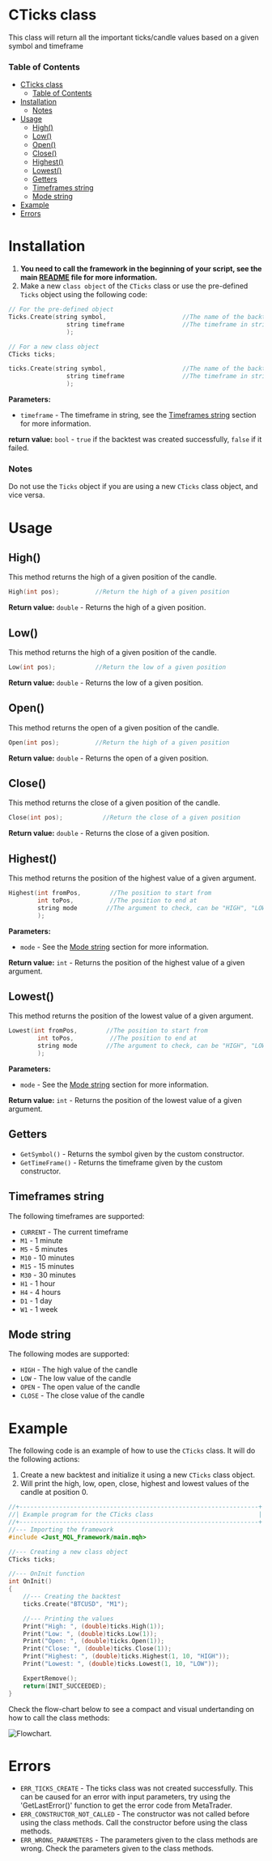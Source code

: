 # CTicks class
This class will return all the important ticks/candle values based on a given symbol and timeframe <br>

### Table of Contents
- [CTicks class](#cticks-class)
    - [Table of Contents](#table-of-contents)
- [Installation](#installation)
    - [Notes](#notes)
- [Usage](#usage)
  - [High()](#high)
  - [Low()](#low)
  - [Open()](#open)
  - [Close()](#close)
  - [Highest()](#highest)
  - [Lowest()](#lowest)
  - [Getters](#getters)
  - [Timeframes string](#timeframes-string)
  - [Mode string](#mode-string)
- [Example](#example)
- [Errors](#errors)


# Installation
1. **You need to call the framework in the beginning of your script, see the main [README](../README.md) file for more information.**
2. Make a new `class object` of the `CTicks` class or use the pre-defined `Ticks` object using the following code:

```cpp
// For the pre-defined object
Ticks.Create(string symbol,                     //The name of the backtest
                string timeframe                //The timeframe in string
                );

// For a new class object
CTicks ticks;

ticks.Create(string symbol,                     //The name of the backtest
                string timeframe                //The timeframe in string
                );
```

**Parameters:**
- `timeframe` - The timeframe in string, see the [Timeframes string](#timeframes-string) section for more information.

**return value:** `bool` - `true` if the backtest was created successfully, `false` if it failed.

### Notes
Do not use the `Ticks` object if you are using a new `CTicks` class object, and vice versa.

# Usage
## High()
This method returns the high of a given position of the candle.

```cpp
High(int pos);          //Return the high of a given position
```

**Return value:** `double` - Returns the high of a given position.

## Low()
This method returns the high of a given position of the candle.

```cpp
Low(int pos);           //Return the low of a given position
```

**Return value:** `double` - Returns the low of a given position.

## Open()
This method returns the open of a given position of the candle.

```cpp
Open(int pos);          //Return the high of a given position
```

**Return value:** `double` - Returns the open of a given position.

## Close()
This method returns the close of a given position of the candle.

```cpp
Close(int pos);           //Return the close of a given position
```

**Return value:** `double` - Returns the close of a given position.

## Highest()
This method returns the position of the highest value of a given argument.


```cpp
Highest(int fromPos,        //The position to start from
        int toPos,          //The position to end at
        string mode        //The argument to check, can be "HIGH", "LOW", "OPEN", "CLOSE"
        );
```

**Parameters:**
- `mode` - See the [Mode string](#mode-string) section for more information.


**Return value:** `int` - Returns the position of the highest value of a given argument.

## Lowest()
This method returns the position of the lowest value of a given argument.


```cpp
Lowest(int fromPos,        //The position to start from
        int toPos,          //The position to end at
        string mode        //The argument to check, can be "HIGH", "LOW", "OPEN", "CLOSE"
        );
```

**Parameters:**
- `mode` - See the [Mode string](#mode-string) section for more information.

**Return value:** `int` - Returns the position of the lowest value of a given argument.

## Getters
- `GetSymbol()` - Returns the symbol given by the custom constructor.
- `GetTimeFrame()` - Returns the timeframe given by the custom constructor.

## Timeframes string
The following timeframes are supported:
- `CURRENT` - The current timeframe
- `M1`  - 1 minute
- `M5`  - 5 minutes
- `M10` - 10 minutes
- `M15` - 15 minutes
- `M30` - 30 minutes
- `H1`  - 1 hour
- `H4`  - 4 hours
- `D1`  - 1 day
- `W1`  - 1 week

## Mode string
The following modes are supported:
- `HIGH`    - The high value of the candle
- `LOW`     - The low value of the candle
- `OPEN`    - The open value of the candle
- `CLOSE`   - The close value of the candle

# Example
The following code is an example of how to use the `CTicks` class. It will do the following actions:
1. Create a new backtest and initialize it using a new `CTicks` class object.
2. Will print the high, low, open, close, highest and lowest values of the candle at position 0.

```cpp
//+------------------------------------------------------------------+
//| Example program for the CTicks class                             |
//+------------------------------------------------------------------+
//--- Importing the framework
#include <Just_MQL_Framework/main.mqh>

//--- Creating a new class object
CTicks ticks;

//--- OnInit function
int OnInit()
{
    //--- Creating the backtest
    ticks.Create("BTCUSD", "M1");

    //--- Printing the values
    Print("High: ", (double)ticks.High(1));
    Print("Low: ", (double)ticks.Low(1));
    Print("Open: ", (double)ticks.Open(1));
    Print("Close: ", (double)ticks.Close(1));
    Print("Highest: ", (double)ticks.Highest(1, 10, "HIGH"));
    Print("Lowest: ", (double)ticks.Lowest(1, 10, "LOW"));

    ExpertRemove();
    return(INIT_SUCCEEDED);
}
```

Check the flow-chart below to see a compact and visual undertanding on how to call the class methods:

![Flowchart](res/flowcharts/CTicks.png).

# Errors
- `ERR_TICKS_CREATE` - The ticks class was not created successfully. This can be caused for an error with input parameters, try using the 'GetLastError()' function to get the error code from MetaTrader.
- `ERR_CONSTRUCTOR_NOT_CALLED` - The constructor was not called before using the class methods. Call the constructor before using the class methods.
- `ERR_WRONG_PARAMETERS` - The parameters given to the class methods are wrong. Check the parameters given to the class methods.